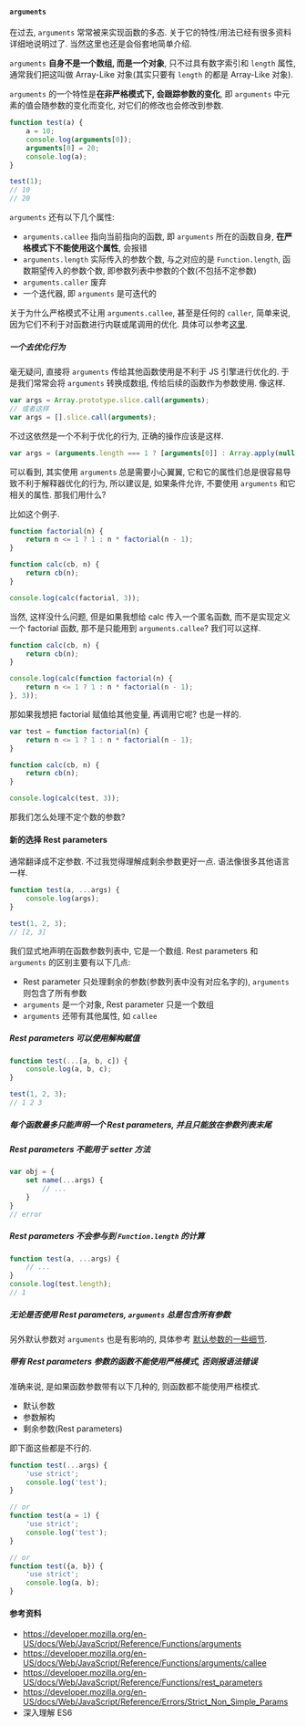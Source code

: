 #### `arguments`

在过去, `arguments` 常常被来实现函数的多态. 关于它的特性/用法已经有很多资料详细地说明过了. 当然这里也还是会俗套地简单介绍.

`arguments` **自身不是一个数组, 而是一个对象**, 只不过具有数字索引和 `length` 属性, 通常我们把这叫做 Array-Like 对象(其实只要有 `length` 的都是 Array-Like 对象).

`arguments` 的一个特性是**在非严格模式下, 会跟踪参数的变化**, 即 `arguments` 中元素的值会随参数的变化而变化, 对它们的修改也会修改到参数.

```javascript
function test(a) {
	a = 10;
	console.log(arguments[0]);
	arguments[0] = 20;
	console.log(a);
}

test(1);
// 10
// 20
```

`arguments` 还有以下几个属性:

* `arguments.callee` 指向当前指向的函数, 即 `arguments` 所在的函数自身, **在严格模式下不能使用这个属性**, 会报错
* `arguments.length` 实际传入的参数个数, 与之对应的是 `Function.length`, 函数期望传入的参数个数, 即参数列表中参数的个数(不包括不定参数)
* `arguments.caller` 废弃
* 一个迭代器, 即 `arguments` 是可迭代的

关于为什么严格模式不让用 `arguments.callee`, 甚至是任何的 `caller`, 简单来说, 因为它们不利于对函数进行内联或尾调用的优化. 具体可以参考[这里](https://developer.mozilla.org/en-US/docs/Web/JavaScript/Reference/Functions/arguments/callee).

##### 一个去优化行为

毫无疑问, 直接将 `arguments` 传给其他函数使用是不利于 JS 引擎进行优化的. 于是我们常常会将 `arguments` 转换成数组, 传给后续的函数作为参数使用. 像这样.

```javascript
var args = Array.prototype.slice.call(arguments);
// 或者这样
var args = [].slice.call(arguments);
```

不过这依然是一个不利于优化的行为, 正确的操作应该是这样.

```javascript
var args = (arguments.length === 1 ? [arguments[0]] : Array.apply(null, arguments));
```

可以看到, 其实使用 `arguments` 总是需要小心翼翼, 它和它的属性们总是很容易导致不利于解释器优化的行为, 所以建议是, 如果条件允许, 不要使用 `arguments` 和它相关的属性. 那我们用什么?

比如这个例子.

```javascript
function factorial(n) {
	return n <= 1 ? 1 : n * factorial(n - 1);
}

function calc(cb, n) {
	return cb(n);
}

console.log(calc(factorial, 3));
```

当然, 这样没什么问题, 但是如果我想给 calc 传入一个匿名函数, 而不是实现定义一个 factorial 函数, 那不是只能用到 `arguments.callee`? 我们可以这样.

```javascript
function calc(cb, n) {
	return cb(n);
}

console.log(calc(function factorial(n) {
	return n <= 1 ? 1 : n * factorial(n - 1);
}, 3));
```

 那如果我想把 factorial 赋值给其他变量, 再调用它呢? 也是一样的.

```javascript
var test = function factorial(n) {
	return n <= 1 ? 1 : n * factorial(n - 1);
}

function calc(cb, n) {
	return cb(n);
}

console.log(calc(test, 3));
```

那我们怎么处理不定个数的参数?



#### 新的选择 Rest parameters

通常翻译成不定参数. 不过我觉得理解成剩余参数更好一点. 语法像很多其他语言一样.

```javascript
function test(a, ...args) {
	console.log(args);
}

test(1, 2, 3);
// [2, 3]
```

我们显式地声明在函数参数列表中, 它是一个数组. Rest parameters 和 `arguments` 的区别主要有以下几点:

* Rest parameter 只处理剩余的参数(参数列表中没有对应名字的), `arguments` 则包含了所有参数
* `arguments` 是一个对象, Rest parameter 只是一个数组
* `arguments` 还带有其他属性, 如 `callee`

##### Rest parameters 可以使用解构赋值

```javascript
function test(...[a, b, c]) {
	console.log(a, b, c);
}

test(1, 2, 3);
// 1 2 3
```



##### 每个函数最多只能声明一个 Rest parameters, 并且只能放在参数列表末尾

##### Rest parameters 不能用于 setter 方法

```javascript
var obj = {
    set name(...args) {
        // ...
    }
}
// error
```

 

##### Rest parameters 不会参与到 `Function.length` 的计算

```javascript
function test(a, ...args) {
    // ...
}
console.log(test.length);
// 1
```



##### 无论是否使用 Rest parameters, `arguments` 总是包含所有参数

另外默认参数对 `arguments` 也是有影响的, 具体参考 [默认参数的一些细节](./默认参数的一些细节.md).



##### 带有 Rest parameters 参数的函数不能使用严格模式, 否则报语法错误

准确来说, 是如果函数参数带有以下几种的, 则函数都不能使用严格模式.

* 默认参数
* 参数解构
* 剩余参数(Rest parameters)

即下面这些都是不行的.

```javascript
function test(...args) {
	'use strict';
	console.log('test');
}

// or
function test(a = 1) {
	'use strict';
	console.log('test');
}

// or
function test({a, b}) {
	'use strict';
	console.log(a, b);
}
```





#### 参考资料

* https://developer.mozilla.org/en-US/docs/Web/JavaScript/Reference/Functions/arguments
* https://developer.mozilla.org/en-US/docs/Web/JavaScript/Reference/Functions/arguments/callee
* https://developer.mozilla.org/en-US/docs/Web/JavaScript/Reference/Functions/rest_parameters
* https://developer.mozilla.org/en-US/docs/Web/JavaScript/Reference/Errors/Strict_Non_Simple_Params
* 深入理解 ES6